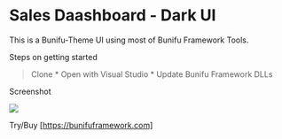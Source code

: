 # Sales Daashboard - Dark UI
This is a Bunifu-Theme UI using most of Bunifu Framework Tools.

Steps on getting started
> Clone * 
> Open with Visual Studio * 
> Update Bunifu Framework DLLs

Screenshot

![](https://github.com/bunifu-framework/Sales-Dashboard-Dark-UI/blob/master/sc6.PNG)

Try/Buy [https://bunifuframework.com]